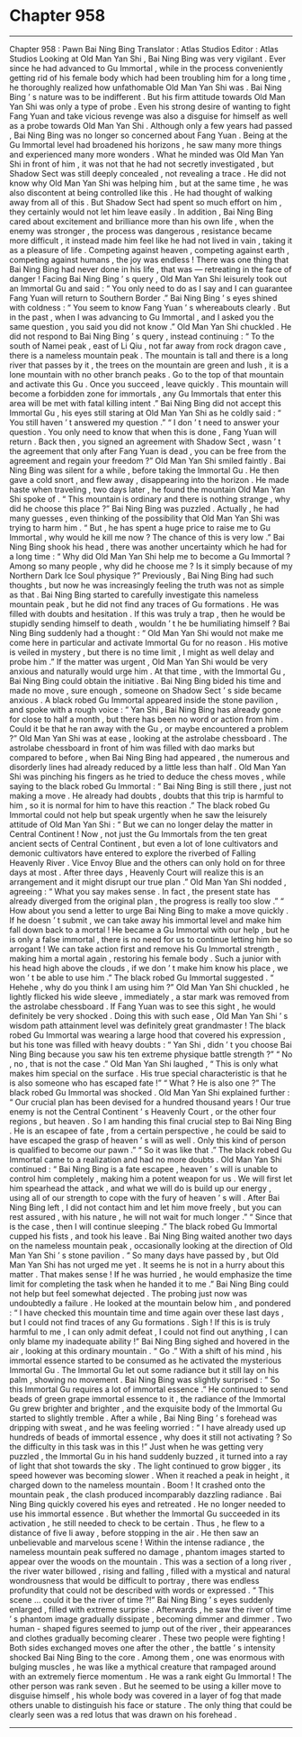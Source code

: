 
# Chapter 958


---

Chapter 958 : Pawn Bai Ning Bing
Translator :
Atlas Studios
Editor :
Atlas Studios
Looking at Old Man Yan Shi , Bai Ning Bing was very vigilant .
Ever since he had advanced to Gu Immortal , while in the process conveniently getting rid of his female body which had been troubling him for a long time , he thoroughly realized how unfathomable Old Man Yan Shi was .
Bai Ning Bing ’ s nature was to be indifferent . But his firm attitude towards Old Man Yan Shi was only a type of probe .
Even his strong desire of wanting to fight Fang Yuan and take vicious revenge was also a disguise for himself as well as a probe towards Old Man Yan Shi .
Although only a few years had passed , Bai Ning Bing was no longer so concerned about Fang Yuan .
Being at the Gu Immortal level had broadened his horizons , he saw many more things and experienced many more wonders .
What he minded was Old Man Yan Shi in front of him , it was not that he had not secretly investigated , but Shadow Sect was still deeply concealed , not revealing a trace .
He did not know why Old Man Yan Shi was helping him , but at the same time , he was also discontent at being controlled like this .
He had thought of walking away from all of this . But Shadow Sect had spent so much effort on him , they certainly would not let him leave easily . In addition , Bai Ning Bing cared about excitement and brilliance more than his own life , when the enemy was stronger , the process was dangerous , resistance became more difficult , it instead made him feel like he had not lived in vain , taking it as a pleasure of life .
Competing against heaven , competing against earth , competing against humans , the joy was endless !
There was one thing that Bai Ning Bing had never done in his life , that was — retreating in the face of danger !
Facing Bai Ning Bing ’ s query , Old Man Yan Shi leisurely took out an Immortal Gu and said : “ You only need to do as I say and I can guarantee Fang Yuan will return to Southern Border .”
Bai Ning Bing ’ s eyes shined with coldness : “ You seem to know Fang Yuan ’ s whereabouts clearly . But in the past , when I was advancing to Gu Immortal , and I asked you the same question , you said you did not know .”
Old Man Yan Shi chuckled .
He did not respond to Bai Ning Bing ’ s query , instead continuing : “ To the south of Namei peak , east of Li Qiu , not far away from rock dragon cave , there is a nameless mountain peak . The mountain is tall and there is a long river that passes by it , the trees on the mountain are green and lush , it is a lone mountain with no other branch peaks . Go to the top of that mountain and activate this Gu . Once you succeed , leave quickly . This mountain will become a forbidden zone for immortals , any Gu Immortals that enter this area will be met with fatal killing intent .”
Bai Ning Bing did not accept this Immortal Gu , his eyes still staring at Old Man Yan Shi as he coldly said : “ You still haven ’ t answered my question .”
“ I don ’ t need to answer your question . You only need to know that when this is done , Fang Yuan will return . Back then , you signed an agreement with Shadow Sect , wasn ’ t the agreement that only after Fang Yuan is dead , you can be free from the agreement and regain your freedom ?” Old Man Yan Shi smiled faintly .
Bai Ning Bing was silent for a while , before taking the Immortal Gu .
He then gave a cold snort , and flew away , disappearing into the horizon .
He made haste when traveling , two days later , he found the mountain Old Man Yan Shi spoke of .
“ This mountain is ordinary and there is nothing strange , why did he choose this place ?” Bai Ning Bing was puzzled .
Actually , he had many guesses , even thinking of the possibility that Old Man Yan Shi was trying to harm him .
“ But , he has spent a huge price to raise me to Gu Immortal , why would he kill me now ? The chance of this is very low .”
Bai Ning Bing shook his head , there was another uncertainty which he had for a long time : “ Why did Old Man Yan Shi help me to become a Gu Immortal ? Among so many people , why did he choose me ? Is it simply because of my Northern Dark Ice Soul physique ?”
Previously , Bai Ning Bing had such thoughts , but now he was increasingly feeling the truth was not as simple as that .
Bai Ning Bing started to carefully investigate this nameless mountain peak , but he did not find any traces of Gu formations .
He was filled with doubts and hesitation .
If this was truly a trap , then he would be stupidly sending himself to death , wouldn ’ t he be humiliating himself ?
Bai Ning Bing suddenly had a thought : “ Old Man Yan Shi would not make me come here in particular and activate Immortal Gu for no reason . His motive is veiled in mystery , but there is no time limit , I might as well delay and probe him .”
If the matter was urgent , Old Man Yan Shi would be very anxious and naturally would urge him . At that time , with the Immortal Gu , Bai Ning Bing could obtain the initiative .
Bai Ning Bing bided his time and made no move , sure enough , someone on Shadow Sect ’ s side became anxious .
A black robed Gu Immortal appeared inside the stone pavilion , and spoke with a rough voice : “ Yan Shi , Bai Ning Bing has already gone for close to half a month , but there has been no word or action from him . Could it be that he ran away with the Gu , or maybe encountered a problem ?”
Old Man Yan Shi was at ease , looking at the astrolabe chessboard .
The astrolabe chessboard in front of him was filled with dao marks but compared to before , when Bai Ning Bing had appeared , the numerous and disorderly lines had already reduced by a little less than half .
Old Man Yan Shi was pinching his fingers as he tried to deduce the chess moves , while saying to the black robed Gu Immortal : “ Bai Ning Bing is still there , just not making a move . He already had doubts , doubts that this trip is harmful to him , so it is normal for him to have this reaction .”
The black robed Gu Immortal could not help but speak urgently when he saw the leisurely attitude of Old Man Yan Shi : “ But we can no longer delay the matter in Central Continent ! Now , not just the Gu Immortals from the ten great ancient sects of Central Continent , but even a lot of lone cultivators and demonic cultivators have entered to explore the riverbed of Falling Heavenly River . Vice Envoy Blue and the others can only hold on for three days at most . After three days , Heavenly Court will realize this is an arrangement and it might disrupt our true plan .”
Old Man Yan Shi nodded , agreeing : “ What you say makes sense . In fact , the present state has already diverged from the original plan , the progress is really too slow .”
“ How about you send a letter to urge Bai Ning Bing to make a move quickly . If he doesn ’ t submit , we can take away his immortal level and make him fall down back to a mortal ! He became a Gu Immortal with our help , but he is only a false immortal , there is no need for us to continue letting him be so arrogant ! We can take action first and remove his Gu Immortal strength , making him a mortal again , restoring his female body . Such a junior with his head high above the clouds , if we don ’ t make him know his place , we won ’ t be able to use him .” The black robed Gu Immortal suggested .
“ Hehehe , why do you think I am using him ?” Old Man Yan Shi chuckled , he lightly flicked his wide sleeve , immediately , a star mark was removed from the astrolabe chessboard .
If Fang Yuan was to see this sight , he would definitely be very shocked .
Doing this with such ease , Old Man Yan Shi ’ s wisdom path attainment level was definitely great grandmaster !
The black robed Gu Immortal was wearing a large hood that covered his expression , but his tone was filled with heavy doubts : “ Yan Shi , didn ’ t you choose Bai Ning Bing because you saw his ten extreme physique battle strength ?”
“ No , no , that is not the case .” Old Man Yan Shi laughed , “ This is only what makes him special on the surface . His true special characteristic is that he is also someone who has escaped fate !”
“ What ? He is also one ?” The black robed Gu Immortal was shocked .
Old Man Yan Shi explained further : “ Our crucial plan has been devised for a hundred thousand years ! Our true enemy is not the Central Continent ’ s Heavenly Court , or the other four regions , but heaven . So I am handing this final crucial step to Bai Ning Bing . He is an escapee of fate , from a certain perspective , he could be said to have escaped the grasp of heaven ’ s will as well . Only this kind of person is qualified to become our pawn .”
“ So it was like that .” The black robed Gu Immortal came to a realization and had no more doubts .
Old Man Yan Shi continued : “ Bai Ning Bing is a fate escapee , heaven ’ s will is unable to control him completely , making him a potent weapon for us . We will first let him spearhead the attack , and what we will do is build up our energy , using all of our strength to cope with the fury of heaven ’ s will . After Bai Ning Bing left , I did not contact him and let him move freely , but you can rest assured , with his nature , he will not wait for much longer .”
“ Since that is the case , then I will continue sleeping .” The black robed Gu Immortal cupped his fists , and took his leave .
Bai Ning Bing waited another two days on the nameless mountain peak , occasionally looking at the direction of Old Man Yan Shi ’ s stone pavilion .
“ So many days have passed by , but Old Man Yan Shi has not urged me yet . It seems he is not in a hurry about this matter . That makes sense ! If he was hurried , he would emphasize the time limit for completing the task when he handed it to me .”
Bai Ning Bing could not help but feel somewhat dejected .
The probing just now was undoubtedly a failure .
He looked at the mountain below him , and pondered : “ I have checked this mountain time and time again over these last days , but I could not find traces of any Gu formations . Sigh ! If this is is truly harmful to me , I can only admit defeat , I could not find out anything , I can only blame my inadequate ability !”
Bai Ning Bing sighed and hovered in the air , looking at this ordinary mountain .
“ Go .” With a shift of his mind , his immortal essence started to be consumed as he activated the mysterious Immortal Gu .
The Immortal Gu let out some radiance but it still lay on his palm , showing no movement .
Bai Ning Bing was slightly surprised : “ So this Immortal Gu requires a lot of immortal essence .”
He continued to send beads of green grape immortal essence to it , the radiance of the Immortal Gu grew brighter and brighter , and the exquisite body of the Immortal Gu started to slightly tremble .
After a while , Bai Ning Bing ’ s forehead was dripping with sweat , and he was feeling worried : “ I have already used up hundreds of beads of immortal essence , why does it still not activating ? So the difficulty in this task was in this !”
Just when he was getting very puzzled , the Immortal Gu in his hand suddenly buzzed , it turned into a ray of light that shot towards the sky .
The light continued to grow bigger , its speed however was becoming slower . When it reached a peak in height , it charged down to the nameless mountain .
Boom !
It crashed onto the mountain peak , the clash produced incomparably dazzling radiance .
Bai Ning Bing quickly covered his eyes and retreated .
He no longer needed to use his immortal essence .
But whether the Immortal Gu succeeded in its activation , he still needed to check to be certain .
Thus , he flew to a distance of five li away , before stopping in the air .
He then saw an unbelievable and marvelous scene !
Within the intense radiance , the nameless mountain peak suffered no damage , phantom images started to appear over the woods on the mountain .
This was a section of a long river , the river water billowed , rising and falling , filled with a mystical and natural wondrousness that would be difficult to portray , there was endless profundity that could not be described with words or expressed .
“ This scene … could it be the river of time ?!”
Bai Ning Bing ’ s eyes suddenly enlarged , filled with extreme surprise .
Afterwards , he saw the river of time ’ s phantom image gradually dissipate , becoming dimmer and dimmer . Two human - shaped figures seemed to jump out of the river , their appearances and clothes gradually becoming clearer .
These two people were fighting !
Both sides exchanged moves one after the other , the battle ’ s intensity shocked Bai Ning Bing to the core .
Among them , one was enormous with bulging muscles , he was like a mythical creature that rampaged around with an extremely fierce momentum . He was a rank eight Gu Immortal !
The other person was rank seven . But he seemed to be using a killer move to disguise himself , his whole body was covered in a layer of fog that made others unable to distinguish his face or stature . The only thing that could be clearly seen was a red lotus that was drawn on his forehead .

---

